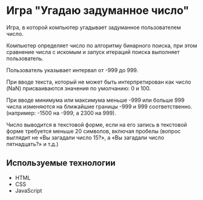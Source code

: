 # Игра "Угадаю задуманное число"

Игра, в которой компьютер угадывает задуманное пользователем число.

Компьютер определяет число по алгоритму бинарного поиска, при этом сравнение числа с искомым и запуск итераций поиска выполняет пользователь.

Пользователь указывает интервал от -999 до 999.

При вводе текста, который не может быть интерпретирован как число (NaN) присваиваются значения по умолчанию: 0 и 100.

При вводе минимума или максимума меньше -999 или больше 999 числа изменяются на ближайшие границы -999 и 999 соответственно. (например: -1500 на -999, а 2300 на 999).

Число выводится в текстовой форме, если на его запись в текстовой форме требуется меньше 20 символов, включая пробелы (вопрос выглядит не «Вы загадали число 15?», а «Вы загадали число пятнадцать?» и т.д.)

## Используемые технологии

* HTML
* CSS
* JavaScript
